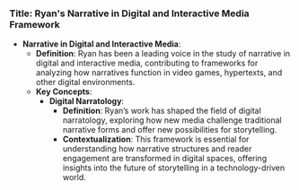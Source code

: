 ### Title: **Ryan's Narrative in Digital and Interactive Media Framework**
- **Narrative in Digital and Interactive Media**:
  - **Definition**: Ryan has been a leading voice in the study of narrative in digital and interactive media, contributing to frameworks for analyzing how narratives function in video games, hypertexts, and other digital environments.
  - **Key Concepts**:
    - **Digital Narratology**:
      - **Definition**: Ryan’s work has shaped the field of digital narratology, exploring how new media challenge traditional narrative forms and offer new possibilities for storytelling.
      - **Contextualization**: This framework is essential for understanding how narrative structures and reader engagement are transformed in digital spaces, offering insights into the future of storytelling in a technology-driven world.